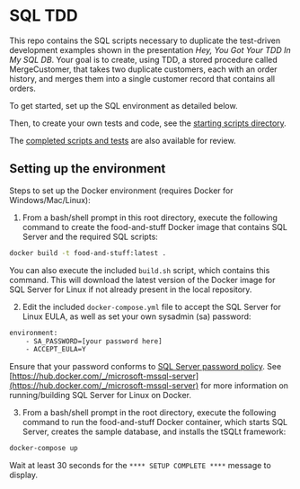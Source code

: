 # SQL TDD

This repo contains the SQL scripts necessary to duplicate the test-driven development examples shown in the presentation *Hey, You Got Your TDD In My SQL DB*. Your goal is to create, using TDD, a stored procedure called MergeCustomer, that takes two duplicate customers, each with an order history, and merges them into a single customer record that contains all orders.

To get started, set up the SQL environment as detailed below.

Then, to create your own tests and code, see the [starting scripts directory](./starting-scripts/).

The [completed scripts and tests](./completed-scripts/) are also available for review.

## Setting up the environment
Steps to set up the Docker environment (requires Docker for Windows/Mac/Linux):

1. From a bash/shell prompt in this root directory, execute the following command to create the food-and-stuff Docker image that contains SQL Server and the required SQL scripts:

  ```sh
  docker build -t food-and-stuff:latest . 
  ```
 You can also execute the included `build.sh` script, which contains this command. This will download the latest version of the Docker image for SQL Server for Linux if not already present in the local repository.

2. Edit the included `docker-compose.yml` file to accept the SQL Server for Linux EULA, as well as set your own sysadmin (sa) password:

  ```sh
  environment: 
      - SA_PASSWORD=[your password here]
      - ACCEPT_EULA=Y
  ```  

  Ensure that your password conforms to [SQL Server password policy](https://docs.microsoft.com/en-us/sql/relational-databases/security/password-policy). See [https://hub.docker.com/_/microsoft-mssql-server](https://hub.docker.com/_/microsoft-mssql-server) for more information on running/building SQL Server for Linux on Docker.
 
3. From a bash/shell prompt in the root directory, execute the following command to run the food-and-stuff Docker container, which starts SQL Server, creates the sample database, and installs the tSQLt framework:

  ```sh
  docker-compose up
  ```
  
 Wait at least 30 seconds for the `**** SETUP COMPLETE ****` message to display.
